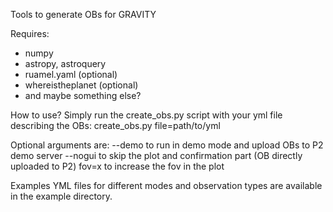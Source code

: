 Tools to generate OBs for GRAVITY

Requires: 
- numpy
- astropy, astroquery
- ruamel.yaml (optional)
- whereistheplanet (optional)
- and maybe something else?

How to use?
Simply run the create_obs.py script with your yml file describing the OBs:
create_obs.py file=path/to/yml

Optional arguments are:
--demo to run in demo mode and upload OBs to P2 demo server
--nogui to skip the plot and confirmation part (OB directly uploaded to P2)
fov=x to increase the fov in the plot

Examples YML files for different modes and observation types are available in the example directory.
